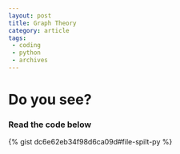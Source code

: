 ```yaml
---
layout: post
title: Graph Theory
category: article
tags:
 - coding
 - python
 - archives
---
```

<html lang="en">
<head>
  <meta charset="UTF-8">
  <title>Beauty in Python</title>
</head>
<body>
<h1>Do you see?</h1>
<h3>Read the code below</h3>
{% gist dc6e62eb34f98d6ca09d#file-spilt-py %}
<p></p>
</body>
</html>
